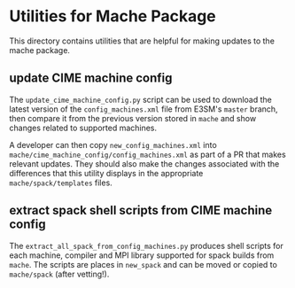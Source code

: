 # Utilities for Mache Package

This directory contains utilities that are helpful for making updates to the
mache package.

## update CIME machine config

The `update_cime_machine_config.py` script can be used to download the latest
version of the `config_machines.xml` file from E3SM's `master` branch, then
compare it from the previous version stored in `mache` and show changes related
to supported machines.

A developer can then copy `new_config_machines.xml` into
`mache/cime_machine_config/config_machines.xml` as part of a PR that makes
relevant updates. They should also make the changes associated with the
differences that this utility displays in the appropriate `mache/spack/templates` files.

## extract spack shell scripts from CIME machine config

The `extract_all_spack_from_config_machines.py` produces shell scripts for
each machine, compiler and MPI library supported for spack builds from `mache`.
The scripts are places in `new_spack` and can be moved or copied to
`mache/spack` (after vetting!).
